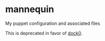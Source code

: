 mannequin
=========

My puppet configuration and associated files

This is deprecated in favor of [dock0](https://github.com/dock0/dock0).


